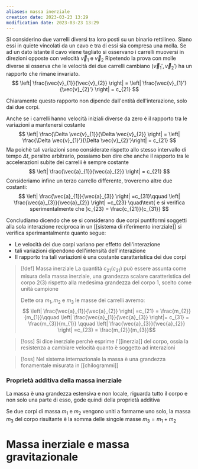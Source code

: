 ```yaml
---
aliases: massa inerziale
creation date: 2023-03-23 13:29
modification date: 2023-03-23 13:29
---
```


SI considerino due varrelli diversi tra loro posti su un binario rettilineo. SIano essi in quiete vincolati da un cavo e tra di essi sia compresa una molla. Se ad un dato istante il cavo viene tagliato si osservano i carrelli muoversi in direzioni opposte con velocità $\vec{v}_{1}$ e $\vec{v}_{2}$
Ripetendo la prova con molle diverse si osserva che le velocità dei due carrelli cambiano ($\vec{v}_{1}', \vec{v}_{2}'$) ha un rapporto che rimane invariato.
$$
\left| \frac{\vec{v}_{1}}{\vec{v}_{2}} \right| = \left| \frac{\vec{v}_{1}'}{\vec{v}_{2}'} \right| = c_{21}
$$

Chiaramente questo rapporto non dipende dall'entità dell'interazione, solo dai due corpi.

Anche se i carrelli hanno velocità iniziali diverse da zero è il rapporto tra le variazioni a mantenersi costante
$$
\left| \frac{\Delta \vec{v}_{1}}{\Delta \vec{v}_{2}} \right|  = \left| \frac{\Delta \vec{v}_{1}'}{\Delta \vec{v}_{2}'}\right| = c_{21}
$$
Ma poichè tali variazioni sono considerate rispetto allo stesso intervallo di tempo $\Delta t$, peraltro arbitrario, possiamo ben dire che anche il rapporto tra le accelerazioni subite dei carrelii è sempre costante
$$
\left| \frac{\vec{a}_{1}}{\vec{a}_{2}} \right|  = c_{21}
$$
Consideriamo infine un terzo carrello differente, troveremo altre due costanti:
$$
\left| \frac{\vec{a}_{1}}{\vec{a}_{3}} \right|  =c_{31}\qquad \left| \frac{\vec{a}_{3}}{\vec{a}_{2}} \right| =c_{23} \quad\text{ e si verifica sperimentalmente che }c_{23} = \frac{c_{21}}{c_{31}}
$$

Concludiamo dicendo che se si considerano due corpi puntiformi soggetti alla sola interazione reciproca in un [[sistema di riferimento inerziale]] si verifica sperimantalmente quanto segue:
- Le velocità dei due corpi variano per effetto dell'interazione
- tali variazioni dipendono dell'intensità dell'interazione
- Il rapporto tra tali variazioni è una costante caratteristica dei due corpi


>[!def] Massa inerziale
>La quantità $c_{21} (c_{31})$ può essere assunta come misura della massa inerziale, una grandezza scalare caratteristica del corpo $2(3)$ rispetto alla medesima grandezza del corpo 1, scelto come unità campione
>
>Dette ora $m_{1},m_{2}$ e $m_{3}$ le masse dei carrelli avremo:
>$$ \left| \frac{\vec{a}_{1}}{\vec{a}_{2}} \right| =c_{21} = \frac{m_{2}}{m_{1}}\qquad \left| \frac{\vec{a}_{1}}{\vec{a}_{3}} \right|= c_{31} = \frac{m_{3}}{m_{1}} \qquad  \left| \frac{\vec{a}_{3}}{\vec{a}_{2}} \right| =c_{23} = \frac{m_{2}}{m_{3}}$$

>[!oss]
>Si dice inerziale perchè esprime l'[[inerzia]] del corpo, ossia la resistenza a cambiare velocità quanto è soggetto ad interazioni

>[!oss]
>Nel sistema internazionale la massa è una grandezza fonamentale misurata in [[chilogrammi]]

### Proprietà additiva della massa inerziale
La massa è una grandezza estensiva e non locale, riguarda tutto il corpo e non solo una parte di esso, gode quindi della proprietà additiva

Se due corpi di massa $m_{1}$ e $m_{2}$ vengono uniti a formarne uno solo, la massa $m_{3}$ del corpo risultante è la somma delle singole masse $m_{3} = m_{1} + m_{2}$


# Massa inerziale e massa gravitazionale